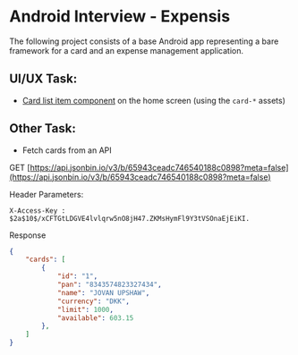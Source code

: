 # Android Interview - Expensis

The following project consists of a base Android app representing a bare framework for a card and an expense management application.

## UI/UX Task:

- [Card list item component](documentation/CardListItem.png) on the home screen (using the `card-*` assets)

## Other Task:

- Fetch cards from an API

GET [https://api.jsonbin.io/v3/b/65943ceadc746540188c0898?meta=false](https://api.jsonbin.io/v3/b/65943ceadc746540188c0898?meta=false)

Header Parameters: <br>
```plaintext
X-Access-Key : $2a$10$/xCFTGtLDGVE4lvlqrw5nO8jH47.ZKMsHymFl9Y3tVSOnaEjEiKI.
```

Response
```json
{
    "cards": [
        {
            "id": "1",
            "pan": "8343574823327434",
            "name": "JOVAN UPSHAW",
            "currency": "DKK",
            "limit": 1000,
            "available": 603.15
        },
    ]
}
```